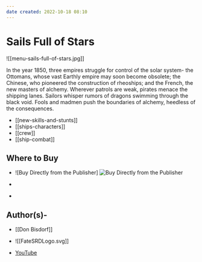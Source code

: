 ```yaml
---
date created: 2022-10-18 08:10
---
```


# Sails Full of Stars
![[menu-sails-full-of-stars.jpg]]

In the year 1850, three empires struggle for control of the solar system- the Ottomans, whose vast Earthly empire may soon become obsolete; the Chinese, who pioneered the construction of rheoships; and the French, the new masters of alchemy. Wherever patrols are weak, pirates menace the shipping lanes. Sailors whisper rumors of dragons swimming through the black void. Fools and madmen push the boundaries of alchemy, heedless of the consequences.

- [[new-skills-and-stunts]]
- [[ships-characters]]
- [[crew]]
- [[ship-combat]]

## Where to Buy

- [](https-//www.evilhat.com/store/index.php?main_page=product_info&cPath=79&products_id=307)

  ![Buy Directly from the
  Publisher]
  ![Buy Directly from the
  Publisher](../static/c6a96a660f15e16ce3d13d133b7e48c1/be795/buy--eh.png)

- [](https-//www.drivethrurpg.com/product/150022/Sails-Full-of-Stars-o-A-World-of-Adventure-for-Fate-Core?affiliate_id=144937)

- [](https-//evilhat.itch.io/sails-full-of-stars-a-world-of-adventure-for-fate-core)

## Author(s)-

- [[Don Bisdorf]]
 
- ![[FateSRDLogo.svg]]
- [YouTube](https://www.youtube.com/FateSRD.html)
